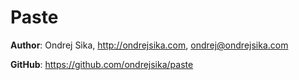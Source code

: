 Paste
=====

__Author__: Ondrej Sika, <http://ondrejsika.com>, <ondrej@ondrejsika.com>

__GitHub__: <https://github.com/ondrejsika/paste>

